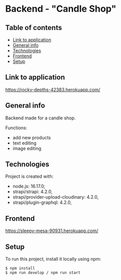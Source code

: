 # Backend - "Candle Shop"

## Table of contents

- [Link to application](#link-to-application)
- [General info](#general-info)
- [Technologies](#technologies)
- [Frontend](#frontend)
- [Setup](#setup)

## Link to application

https://rocky-depths-42383.herokuapp.com/

## General info

Backend made for a candle shop.

Functions:

- add new products
- text editing
- image editing

## Technologies

Project is created with:

- node.js: 16.17.0;
- strapi/strapi: 4.2.0,
- strapi/provider-upload-cloudinary: 4.2.0,
- strapi/plugin-graphql: 4.2.0,

## Frontend

https://sleepy-mesa-90931.herokuapp.com/

## Setup

To run this project, install it locally using npm:

```
$ npm install
$ npm run develop / npm run start
```
